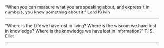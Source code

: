 “When you can measure what you are speaking about, and express it in numbers, you know something about it.”  Lord Kelvin 

---

"Where is the Life we have lost in living? Where is the wisdom we have lost in knowledge? Where is the knowledge we have lost in information?" T. S. Eliot

---

